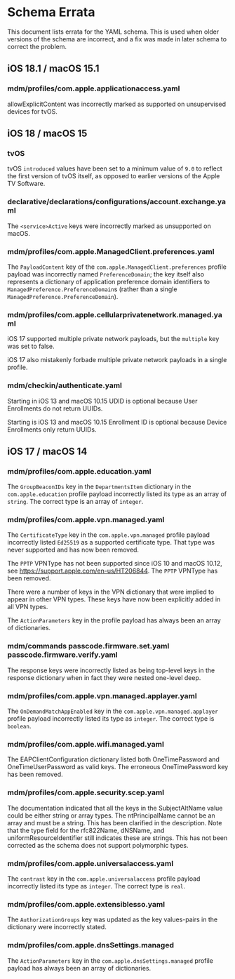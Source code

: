 # Schema Errata

This document lists errata for the YAML schema. This is used when older versions of the schema are incorrect, and a fix was made in later schema to correct the problem.

## iOS 18.1 / macOS 15.1

### mdm/profiles/com.apple.applicationaccess.yaml

allowExplicitContent was incorrectly marked as supported on unsupervised devices for tvOS.

## iOS 18 / macOS 15

### tvOS

tvOS `introduced` values have been set to a minimum value of `9.0` to reflect the first version of tvOS itself, as opposed to earlier versions of the Apple TV Software.

### declarative/declarations/configurations/account.exchange.yaml

The `<service>Active` keys were incorrectly marked as unsupported on macOS.

### mdm/profiles/com.apple.ManagedClient.preferences.yaml

The `PayloadContent` key of the `com.apple.ManagedClient.preferences` profile
payload was incorrectly named `PreferenceDomain`; the key itself also represents
a dictionary of application preference domain identifiers to
`ManagedPreference.PreferenceDomain`s (rather than a single
`ManagedPreference.PreferenceDomain`).

### mdm/profiles/com.apple.cellularprivatenetwork.managed.yaml

iOS 17 supported multiple private network payloads, but the `multiple` key was set to false.

iOS 17 also mistakenly forbade multiple private network payloads in a single profile.

### mdm/checkin/authenticate.yaml

Starting in iOS 13 and macOS 10.15 UDID is optional because User Enrollments do not return UUIDs.

Starting is iOS 13 and macOS 10.15 Enrollment ID is optional because Device Enrollments only return UUIDs.

## iOS 17 / macOS 14

### mdm/profiles/com.apple.education.yaml

The `GroupBeaconIDs` key in the `DepartmentsItem` dictionary in the `com.apple.education` profile payload incorrectly listed its type as an array of `string`. The correct type is an array of `integer`.

### mdm/profiles/com.apple.vpn.managed.yaml

The `CertificateType` key in the `com.apple.vpn.managed` profile payload incorrectly listed `Ed25519` as a supported certificate type. That type was never supported and has now been removed.

The `PPTP` VPNType has not been supported since iOS 10 and macOS 10.12, see https://support.apple.com/en-us/HT206844. The `PPTP` VPNType has been removed.

There were a number of keys in the VPN dictionary that were implied to appear in other VPN types. These keys have now been explicitly added in all VPN types.

The `ActionParameters` key in the profile payload has always been an array of dictionaries.

### mdm/commands passcode.firmware.set.yaml passcode.firmware.verify.yaml

The response keys were incorrectly listed as being top-level keys in the response dictionary when in fact they were nested one-level deep.

### mdm/profiles/com.apple.vpn.managed.applayer.yaml

The `OnDemandMatchAppEnabled` key in the `com.apple.vpn.managed.applayer` profile payload incorrectly listed its type as `integer`. The correct type is `boolean`.

### mdm/profiles/com.apple.wifi.managed.yaml

The EAPClientConfiguration dictionary listed both OneTimePassword and OneTimeUserPassword as valid keys. The erroneous OneTimePassword key has been removed.

### mdm/profiles/com.apple.security.scep.yaml

The documentation indicated that all the keys in the SubjectAltName value could be either string or array types. The ntPrincipalName cannot be an array and must be a
string. This has been clarified in the description. Note that the type field for the rfc822Name, dNSName, and uniformResourceIdentifier still indicates these are
strings. This has not been corrected as the schema does not support polymorphic types.

### mdm/profiles/com.apple.universalaccess.yaml

The `contrast` key in the `com.apple.universalaccess` profile payload incorrectly listed its type as `integer`. The correct type is `real`.

### mdm/profiles/com.apple.extensiblesso.yaml

The `AuthorizationGroups` key was updated as the key values-pairs in the dictionary were incorrectly stated.

### mdm/profiles/com.apple.dnsSettings.managed

The `ActionParameters` key in the `com.apple.dnsSettings.managed` profile payload has always been an array of dictionaries.
